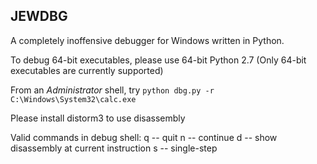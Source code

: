 JEWDBG
---------

A completely inoffensive debugger for Windows written in Python.

To debug 64-bit executables, please use 64-bit Python 2.7
(Only 64-bit executables are currently supported)

From an _Administrator_ shell, try
`python dbg.py -r C:\Windows\System32\calc.exe`

Please install distorm3 to use disassembly

Valid commands in debug shell:
q -- quit
n -- continue
d -- show disassembly at current instruction
s -- single-step


